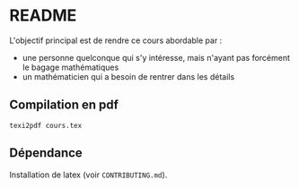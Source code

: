 # README

L'objectif principal est de rendre ce cours abordable par :
- une personne quelconque qui s'y intéresse, mais n'ayant pas forcément le bagage mathématiques
- un mathématicien qui a besoin de rentrer dans les détails

## Compilation en pdf

```
texi2pdf cours.tex
```

## Dépendance 
Installation de latex (voir `CONTRIBUTING.md`).
